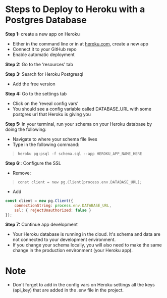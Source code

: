 
# Steps to Deploy to Heroku with a Postgres Database

**Step 1:** create a new app on Heroku
- Either in the command line or in at [heroku.com](https://www.heroku.com/), create a new app
- Connect it to your GitHub repo
- Enable automatic deployment

**Step 2:** Go to the ‘resources’ tab

**Step 3:** Search for Heroku Postgresql
- Add the free version

**Step 4:** Go to the settings tab
- Click on the ‘reveal config vars’
- You should see a config variable called DATABASE_URL with some postgres url that Heroku is giving you

**Step 5:** In your terminal, run your schema on your Heroku database by doing the following:
- Navigate to where your schema file lives
- Type in the following command:

> `heroku pg:psql -f schema.sql --app HEROKU_APP_NAME_HERE`

**Step 6:**: Configure the SSL
- Remove:
> `const client = new pg.Client(process.env.DATABASE_URL);`

- Add
```javascript
const client = new pg.Client({
    connectionString: process.env.DATABASE_URL,
    ssl: { rejectUnauthorized: false }
});
```

**Step 7:** Continue app development
- Your Heroku database is running in the cloud. It's schema and data are not connected to your development environment. 
- If you change your schema locally, you will also need to make the same change in the production environment (your Heroku app). 

# Note
- Don't forget to add in the config vars on Heroku settings all the keys (api_key) that are added in the .env file in the project.
